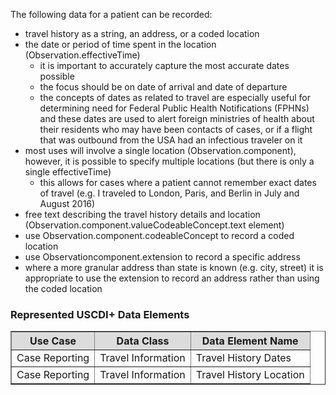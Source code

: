 The following data for a patient can be recorded:

* travel history as a string, an address, or a coded location
* the date or period of time spent in the location (Observation.effectiveTime)
    * it is important to accurately capture the most accurate dates possible
    * the focus should be on date of arrival and date of departure
    * the concepts of dates as related to travel are especially useful for determining need for Federal Public Health Notifications (FPHNs) and these dates are used to alert foreign ministries of health about their residents who may have been contacts of cases, or if a flight that was outbound from the USA had an infectious traveler on it
* most uses will involve a single location (Observation.component), however, it is possible to specify multiple locations (but there is only a single effectiveTime)
    * this allows for cases where a patient cannot remember exact dates of travel (e.g. I traveled to London, Paris, and Berlin in July and August 2016)
* free text describing the travel history details and location (Observation.component.valueCodeableConcept.text element)
* use Observation.component.codeableConcept to record a coded location
* use Observationcomponent.extension to record a specific address
* where a more granular address than state is known (e.g. city, street) it is appropriate to use the extension to record an address rather than using the coded location


### Represented USCDI+ Data Elements

<table border="1">
    <thead>
        <tr style="background-color:#DCDCDC">
            <th style="text-align: center; vertical-align: middle;">Use Case</th>
            <th style="text-align: center; vertical-align: middle;">Data Class</th>
            <th style="text-align: center; vertical-align: middle;">Data Element Name</th>
        </tr>
    </thead>
    <tbody>
        <tr>
            <td>Case Reporting</td>
            <td>Travel Information</td>
            <td>Travel History Dates</td>
        </tr>
        <tr>
            <td>Case Reporting</td>
            <td>Travel Information</td>
            <td>Travel History Location</td>
        </tr>
    </tbody>
</table>